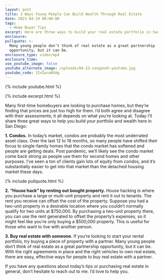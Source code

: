 ```yaml
---
layout: post
title: 3 Ways Young People Can Build Wealth Through Real Estate
date: 2021-04-29 00:00:00
tags:
  - Home Buyer Tips
excerpt: Here are three ways to build your real estate portfolio in San Diego.
enclosure:
pullquote: >-
  Many young people don’t think of real estate as a great partnership
  opportunity, but it can be.
enclosure_type: video/mp4
enclosure_time:
use_youtube_image: false
youtube_alternate_image: /uploads/04-23-zanganeh-youtube.jpg
youtube_code: 2IxIwrwHGAg
---
```

{% include youtube.html %}

{% include excerpt.html %}

Many first-time homebuyers are looking to purchase homes, but they’re finding that prices are just too high for them. I’d both agree and disagree with their assessments; it all depends on what you’re looking at. Today I’ll share three great ways to help you build your portfolio and wealth here in San Diego:

**1\. Condos.** In today’s market, condos are probably the most underrated asset class. Over the last 12 to 18 months, so many people have shifted their focus to single-family homes that the condo market has softened and people are getting deals. Post pandemic, we’ll likely see the condo market come back strong as people use them for second homes and other purposes. I’ve seen a ton of clients gain lots of equity from condos, and it’s substantially easier to get into that market than the detached housing market these days.

{% include pullquote.html %}

**2\. “House hack” by renting out bought property.** House hacking is where you purchase a large or multi-unit property and rent it out to tenants. The rent you receive can offset the cost of the property. Suppose you had a two-unit property in a desirable location where you couldn’t normally qualify for two units at $750,000. By purchasing a two-unit property there, you can use the rent generated to offset the property’s expenses, so it might feel like you’re only buying a $500,000 property. This is useful for those who want to live with another person.

**3\. Buy real estate with someone.** If you’re looking to start your rental portfolio, try buying a piece of property with a partner. Many young people don’t think of real estate as a great partnership opportunity, but it can be. With the right agreements in place and the right vehicles to own real estate, there are easy, effective ways for people to buy real estate with a partner.

If you have any questions about today’s tips or purchasing real estate in general, don’t hesitate to reach out to me. I’d love to help you.
